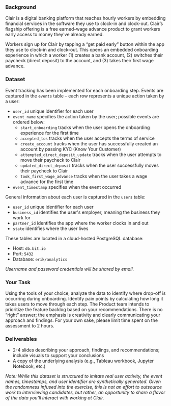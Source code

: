 ### Background

Clair is a digital banking platform that reaches hourly workers by embedding financial services in the software they use to clock-in and clock-out. Clair’s flagship offering is a free earned-wage advance product to grant workers early access to money they've already earned.

Workers sign up for Clair by tapping a “get paid early” button within the app they use to clock-in and clock-out. This opens an embedded onboarding experience in which a worker (1) creates a bank account, (2) switches their paycheck (direct deposit) to the account, and (3) takes their first wage advance. 

### Dataset

Event tracking has been implemented for each onboarding step. Events are captured in the `events` table – each row represents a unique action taken by a user:
- `user_id` unique identifier for each user
- `event_name` specifies the action taken by the user; possible events are ordered below:
  - `start_onboarding` tracks when the user opens the onboarding experience for the first time
  - `accepted_tos` tracks when the user accepts the terms of service
  - `create_account` tracks when the user has successfully created an account by passing KYC (Know Your Customer)
  - `attempted_direct_deposit_update` tracks when the user attempts to move their paycheck to Clair
  - `updated_direct_deposit` tracks when the user successfully moves their paycheck to Clair
  - `took_first_wage_advance` tracks when the user takes a wage advance for the first time
- `event_timestamp` specifies when the event occurred

General information about each user is captured in the `users` table:
- `user_id` unique identifier for each user
- `business_id` identifies the user's employer, meaning the business they work for
- `partner_id` identifies the app where the worker clocks in and out 
- `state` identifies where the user lives

These tables are located in a cloud-hosted PostgreSQL database:
- Host: `db.bit.io`
- Port: `5432`
- Database: `erik/analytics`

*Username and password credentials will be shared by email.*

### Your Task

Using the tools of your choice, analyze the data to identify where drop-off is occurring during onboarding. Identify pain points by calculating how long it takes users to move through each step. The Product team intends to prioritize the feature backlog based on your recommendations. There is no “right” answer; the emphasis is creativity and clearly communicating your approach and findings. For your own sake, please limit time spent on the assessment to 2 hours.

### Deliverables
- 2-4 slides describing your approach, findings, and recommendations; include visuals to support your conclusions
- A copy of the underlying analysis (e.g., Tableau workbook, Jupyter Notebook, etc.)

*Note: While this dataset is structured to imitate real user activity, the event names, timestamps, and user identifier are synthetically generated. Given the randomness infused into the exercise, this is not an effort to outsource work to interviewing candidates, but rather, an opportunity to share a flavor of the data you’ll interact with working at Clair.*
